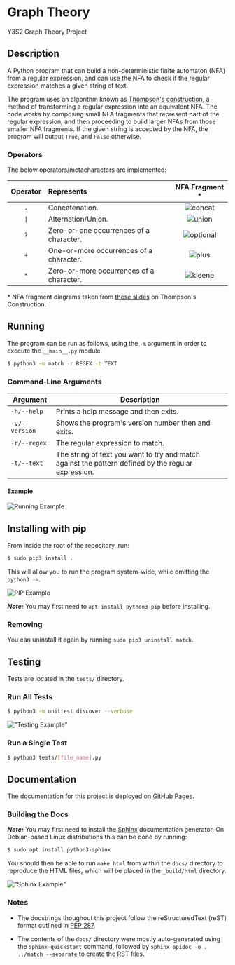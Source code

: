# Graph Theory

Y3S2 Graph Theory Project

## Description

A Python program that can build a non-deterministic finite automaton (NFA) from a regular expression, and
can use the NFA to check if the regular expression matches a given string of text.

The program uses an algorithm known as [Thompson's construction](https://en.wikipedia.org/wiki/Thompson%27s_construction),
a method of transforming a regular expression into an equivalent NFA. The code works by composing small NFA fragments
that represent part of the regular expression, and then proceeding to build larger NFAs from those smaller NFA fragments.
If the given string is accepted by the NFA, the program will output `True`, and
`False` otherwise.

### Operators

The below operators/metacharacters are implemented:

| Operator | Represents | NFA Fragment \* |
| :------: | :--------- | :-----------: |
| `.` | Concatenation. | ![concat] |
| `\|` | Alternation/Union. | ![union] |
| `?` | Zero-or-one occurrences of a character. | ![optional] |
| `+` | One-or-more occurrences of a character. | ![plus] |
| `*` | Zero-or-more occurrences of a character. | ![kleene] |

\* NFA fragment diagrams taken from [these slides](https://github.com/ianmcloughlin/slides-thompson/blob/master/slides.pdf)
on Thompson's Construction.

## Running

The program can be run as follows, using the `-m` argument in order to execute the `__main__.py` module.

```sh
$ python3 -m match -r REGEX -t TEXT
```

### Command-Line Arguments

| Argument | Description |
| -------- | ---------- |
| `-h/--help` | Prints a help message and then exits. |
| `-v/--version` | Shows the program's version number then and exits. |
| `-r/--regex` | The regular expression to match. |
| `-t/--text` | The string of text you want to try and match against the pattern defined by the regular expression. |

#### Example

![Running Example][run]

## Installing with pip

From inside the root of the repository, run:

```sh
$ sudo pip3 install .
```

This will allow you to run the program system-wide, while omitting the `python3 -m`.

![PIP Example][pip]

**_Note:_** You may first need to `apt install python3-pip` before installing.

### Removing

You can uninstall it again by running `sudo pip3 uninstall match`.

## Testing

Tests are located in the `tests/` directory.

### Run All Tests

```sh
$ python3 -m unittest discover --verbose
```

!["Testing Example"][tests]

### Run a Single Test

```sh
$ python3 tests/[file_name].py
```

## Documentation

The documentation for this project is deployed on [GitHub Pages](https://daniel-keogh.github.io/graph-theory/).

### Building the Docs

**_Note:_** You may first need to install the [Sphinx](https://www.sphinx-doc.org/en/master/) documentation generator.
On Debian-based Linux distributions this can be done by running:

```sh
$ sudo apt install python3-sphinx
```

You should then be able to run `make html` from within the `docs/` directory to reproduce the HTML files, which will be
placed in the `_build/html` directory.

!["Sphinx Example"][docs]

### Notes

- The docstrings thoughout this project follow the reStructuredText (reST) format outlined in [PEP 287](https://www.python.org/dev/peps/pep-0287/).

- The contents of the `docs/` directory were mostly auto-generated using the `sphinx-quickstart` command,
followed by `sphinx-apidoc -o . ../match --separate` to create the RST files.

<!-- Console Images -->
[run]: https://user-images.githubusercontent.com/37158241/76702521-5a20a980-66c2-11ea-8813-589fd489a5e3.PNG "Running the Program"

[pip]: https://user-images.githubusercontent.com/37158241/80708607-e1e03d00-8ae3-11ea-95cb-239ddf52259c.PNG "PIP Install"

[tests]: https://user-images.githubusercontent.com/37158241/82117563-b3f82b00-9768-11ea-8a72-61f49be8d8fc.PNG "Testing"

[docs]: https://user-images.githubusercontent.com/37158241/76702668-75d87f80-66c3-11ea-9db0-50f4fc75f2b8.PNG "Sphinx Build"

<!-- NFA Images -->
[union]: https://user-images.githubusercontent.com/37158241/76761641-b13c8200-6787-11ea-8821-7d3c31744855.png "Union"

[kleene]: https://user-images.githubusercontent.com/37158241/76747391-f6a18500-6770-11ea-8104-1d70db17d268.png "Kleene Star"

[concat]: https://user-images.githubusercontent.com/37158241/76760396-7e918a00-6785-11ea-80cf-ea910d507358.png "Concatenation"

[optional]: https://user-images.githubusercontent.com/37158241/76747393-f7d2b200-6770-11ea-9f3b-eed4eb2fbf1a.png "Optional"

[plus]: https://user-images.githubusercontent.com/37158241/76747394-f7d2b200-6770-11ea-8891-2632ec9ccec5.png "Plus Operator"
